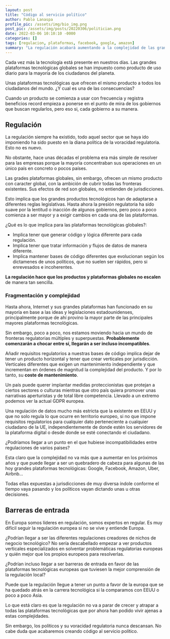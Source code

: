 ```yaml
---
layout: post
title: "Código al servicio político"
author: Pablo Lanaspa
profile_pic: /assets/img/bio_img.png
post_pic: /assets/img/posts/20220306/politician.png
date: 2022-03-06 10:10:10 -0000
categories: []
tags: [regulacion, plataformas, facebook, google, amazon]
summary: "La regulación acabará aumentando a la complejidad de las grandes tecnológicas."
---
```


Cada vez más la tecnología está presente en nuestros días. Las grandes plataformas tecnológicas globales se han impuesto como producto de uso diario para la mayoría de los ciudadanos del planeta.

Unas plataformas tecnológicas que ofrecen el mismo producto a todos los ciudadanos del mundo. ¿Y cual es una de las consecuencias?

Cuando un producto se comienza a usar con frecuencia y registra beneficios record empieza a ponerse en el punto de mira de los gobiernos que buscan regularlos, pero eso si, cada gobierno a su manera.


## Regulación

La regulación siempre ha existido, todo aquel sector que se haya ido imponiendo ha sido puesto en la diana política de la voracidad regulatoria. Esto no es nuevo.

No obstante, hace unas décadas el problema era más simple de resolver para las empresas porque la mayoría concentraban sus operaciones en un único país en concreto o pocos países.

Las grades plataformas globales, sin embargo, ofrecen un mismo producto con caracter global, con la ambición de cubrir todas las fronteras existentes. Sus efectos de red son globales, no entienden de jurisdicciones.

Esto implica que los grandes productos tecnológicos han de adaptarse a diferentes reglas legislativas. Hasta ahora la presión regulatoria ha sido suave por la lentitud o inacción de algunos gobiernos, pero poco a poco comienza a ser mayor y a exigir cambios en cada una de las plataformas.

¿Qué es lo que implica para las plataformas tecnológicas globales?:
* Implica tener que generar código y lógica diferente para cada regulación.
* Implica tener que tratar información y flujos de datos de manera diferente. 
* Implica mantener bases de código diferentes que evolucionan según los dictamenes de unos políticos, que no suelen ser rápidos, pero si enrevesados e incoherentes.

**La regulación hace que los productos y plataformas globales no escalen** de manera tan sencilla.

### Fragmentación y complejidad

Hasta ahora, Internet y sus grandes plataformas han funcionado en su mayoría en base a las ideas y legislaciones estadounidenses, principalmente porque de ahí provino la mayor parte de las principales mayores plataformas tecnológicas.

Sin embargo, poco a poco, nos estamos moviendo hacia un mundo de fronteras regulatorias múltiples y superpuestas. **Probablemente comenzarán a chocar entre sí, llegarán a ser incluso incompatibles**.

Añadir requisitos regulatorios a nuestras bases de código implica dejar de tener un producto horizontal y tener que crear verticales por jurisdicción. Verticales diferentes que exigen un mantenimiento independiente y que incrementan en órdenes de magnitud la complejidad del producto. Y por lo tanto, su **coste de mantenimiento**.

Un país puede querer implantar medidas proteccionistas que protejan a ciertos sectores o culturas mientras que otro país quiera promover unas narrativas aperturistas y de total libre competencia. Llevado a un extremo podemos ver la actual GDPR europea. 

Una regulación de datos mucho más estricta que la existente en EEUU y que no solo regula lo que ocurre en territorio europeo, si no que impone requisitos regulatorios para cualquier dato perteneciente a cualquier ciudadano de la UE, independientemente de donde estén los servidores de la plataforma digital o desde donde se esté conectando el ciudadano.

¿Podríamos llegar a un punto en el que hubiese incompatibilidades entre regulaciones de varios paises? 

Esta claro que la complejidad no va más que a aumentar en los próximos años y que puede llegar a ser un quebradero de cabeza para algunas de las hoy grandes plataformas tecnológicas: Google, Facebook, Amazon, Uber, Airbnb... 

Todas ellas expuestas a jurisdicciones de muy diversa índole conforme el tiempo vaya pasando y los políticos vayan dictando unas u otras decisiones.


## Barreras de entrada

En Europa somos líderes en regulación, somos expertos en regular. Es muy difícil seguir la regulación europea si no se vive y entiende Europa.

¿Podrían llegar a ser las diferentes regulaciones creadores de nichos de negocio tecnológico? No sería descabellado empezar a ver productos verticales especializados en solventar problemáticas regulatorias europeas y quién mejor que los propios europeos para resolverlas.

¿Podrían incluso llegar a ser barreras de entrada en favor de las plataformas tecnológicas europeas que tuviesen la mejor comprensión de la regulación local?

Puede que la regulación llegue a tener un punto a favor de la europa que se ha quedado atrás en la carrera tecnológica si la comparamos con EEUU o poco a poco Asia. 

Lo que está claro es que la regulación no va a parar de crecer y atrapar a todas las plataformas tecnológicas que por ahora han podido vivir ajenas a estas complejidades.

Sin embargo, los políticos y su voracidad regulatoria nunca descansan. No cabe duda que acabaremos creando código al servicio político.